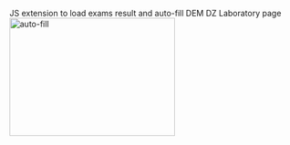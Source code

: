JS extension to load exams result and auto-fill DEM DZ Laboratory page
<img width="290" height="207" alt="auto-fill" src="https://github.com/user-attachments/assets/954b7ca0-7e08-403b-a846-f9dbb8f5f40c" />
